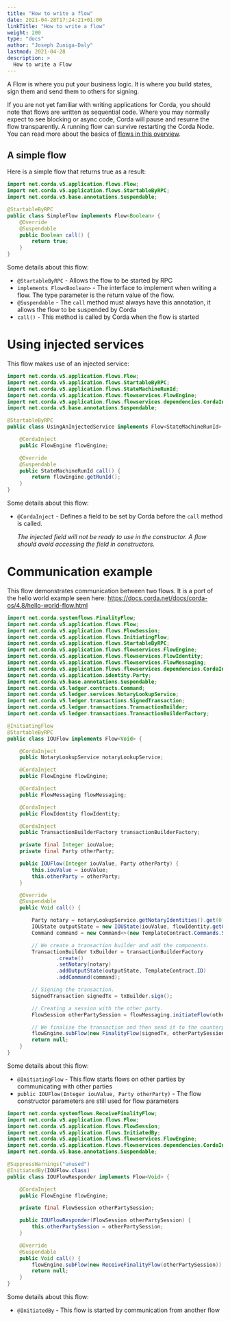 ```yaml
---
title: "How to write a flow"
date: 2021-04-28T17:24:21+01:00
linkTitle: "How to write a flow"
weight: 200
type: "docs"
author: "Joseph Zuniga-Daly"
lastmod: 2021-04-28
description: >
  How to write a Flow
---
```


A Flow is where you put your business logic. It is where you build states, sign them and send them to others for signing.

If you are not yet familiar with writing applications for Corda, you should note that flows are written as sequential code. Where you may  normally expect to see blocking or async code, Corda will pause and resume the flow transparently. A running flow can survive restarting the Corda Node. You can read more about the basics of [flows in this overview](flows).

## A simple flow

Here is a simple flow that returns true as a result:

```java
import net.corda.v5.application.flows.Flow;
import net.corda.v5.application.flows.StartableByRPC;
import net.corda.v5.base.annotations.Suspendable;

@StartableByRPC
public class SimpleFlow implements Flow<Boolean> {
    @Override
    @Suspendable
    public Boolean call() {
        return true;
    }
}
```

Some details about this flow:

- `@StartableByRPC` - Allows the flow to be started by RPC
- `implements Flow<Boolean>` - The interface to implement when writing a flow. The type parameter is the return value of the flow.
- `@Suspendable` - The `call` method must always have this annotation, it allows the flow to be suspended by Corda
- `call()` - This method is called by Corda when the flow is started

# Using injected services

This flow makes use of an injected service:

```java
import net.corda.v5.application.flows.Flow;
import net.corda.v5.application.flows.StartableByRPC;
import net.corda.v5.application.flows.StateMachineRunId;
import net.corda.v5.application.flows.flowservices.FlowEngine;
import net.corda.v5.application.flows.flowservices.dependencies.CordaInject;
import net.corda.v5.base.annotations.Suspendable;

@StartableByRPC
public class UsingAnInjectedService implements Flow<StateMachineRunId> {

    @CordaInject
    public FlowEngine flowEngine;

    @Override
    @Suspendable
    public StateMachineRunId call() {
        return flowEngine.getRunId();
    }
}
```

Some details about this flow:

- `@CordaInject` - Defines a field to be set by Corda before the `call` method is called.

  _The injected field will not be ready to use in the constructor. A flow should avoid accessing the field in constructors._

# Communication example

This flow demonstrates communication between two flows. It is a port of the hello world example seen here: https://docs.corda.net/docs/corda-os/4.8/hello-world-flow.html

```java
import net.corda.systemflows.FinalityFlow;
import net.corda.v5.application.flows.Flow;
import net.corda.v5.application.flows.FlowSession;
import net.corda.v5.application.flows.InitiatingFlow;
import net.corda.v5.application.flows.StartableByRPC;
import net.corda.v5.application.flows.flowservices.FlowEngine;
import net.corda.v5.application.flows.flowservices.FlowIdentity;
import net.corda.v5.application.flows.flowservices.FlowMessaging;
import net.corda.v5.application.flows.flowservices.dependencies.CordaInject;
import net.corda.v5.application.identity.Party;
import net.corda.v5.base.annotations.Suspendable;
import net.corda.v5.ledger.contracts.Command;
import net.corda.v5.ledger.services.NotaryLookupService;
import net.corda.v5.ledger.transactions.SignedTransaction;
import net.corda.v5.ledger.transactions.TransactionBuilder;
import net.corda.v5.ledger.transactions.TransactionBuilderFactory;

@InitiatingFlow
@StartableByRPC
public class IOUFlow implements Flow<Void> {

    @CordaInject
    public NotaryLookupService notaryLookupService;

    @CordaInject
    public FlowEngine flowEngine;

    @CordaInject
    public FlowMessaging flowMessaging;

    @CordaInject
    public FlowIdentity flowIdentity;

    @CordaInject
    public TransactionBuilderFactory transactionBuilderFactory;

    private final Integer iouValue;
    private final Party otherParty;

    public IOUFlow(Integer iouValue, Party otherParty) {
        this.iouValue = iouValue;
        this.otherParty = otherParty;
    }

    @Override
    @Suspendable
    public Void call() {

        Party notary = notaryLookupService.getNotaryIdentities().get(0);
        IOUState outputState = new IOUState(iouValue, flowIdentity.getOurIdentity(), otherParty);
        Command command = new Command<>(new TemplateContract.Commands.Send(), flowIdentity.getOurIdentity().getOwningKey());

        // We create a transaction builder and add the components.
        TransactionBuilder txBuilder = transactionBuilderFactory
                .create()
                .setNotary(notary)
                .addOutputState(outputState, TemplateContract.ID)
                .addCommand(command);

        // Signing the transaction.
        SignedTransaction signedTx = txBuilder.sign();

        // Creating a session with the other party.
        FlowSession otherPartySession = flowMessaging.initiateFlow(otherParty);

        // We finalise the transaction and then send it to the counterparty.
        flowEngine.subFlow(new FinalityFlow(signedTx, otherPartySession));
        return null;
    }
}
```

Some details about this flow:

- `@InitiatingFlow` - This flow starts flows on other parties by communicating with other parties
- `public IOUFlow(Integer iouValue, Party otherParty)` - The flow constructor parameters are still used for flow parameters

```java
import net.corda.systemflows.ReceiveFinalityFlow;
import net.corda.v5.application.flows.Flow;
import net.corda.v5.application.flows.FlowSession;
import net.corda.v5.application.flows.InitiatedBy;
import net.corda.v5.application.flows.flowservices.FlowEngine;
import net.corda.v5.application.flows.flowservices.dependencies.CordaInject;
import net.corda.v5.base.annotations.Suspendable;

@SuppressWarnings("unused")
@InitiatedBy(IOUFlow.class)
public class IOUFlowResponder implements Flow<Void> {

    @CordaInject
    public FlowEngine flowEngine;

    private final FlowSession otherPartySession;

    public IOUFlowResponder(FlowSession otherPartySession) {
        this.otherPartySession = otherPartySession;
    }

    @Override
    @Suspendable
    public Void call() {
        flowEngine.subFlow(new ReceiveFinalityFlow(otherPartySession));
        return null;
    }
}
```

Some details about this flow:

- `@InitiatedBy` - This flow is started by communication from another flow
